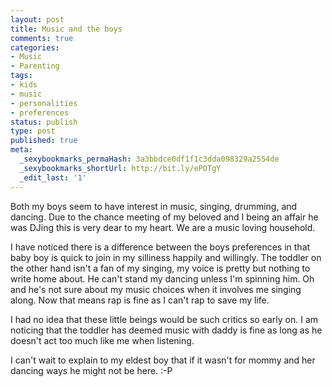 ```yaml
---
layout: post
title: Music and the boys
comments: true
categories:
- Music
- Parenting
tags:
- kids
- music
- personalities
- preferences
status: publish
type: post
published: true
meta:
  _sexybookmarks_permaHash: 3a3bbdce0df1f1c3dda098329a2554de
  _sexybookmarks_shortUrl: http://bit.ly/ePOTgY
  _edit_last: '1'
---
```

Both my boys seem to have interest in music, singing, drumming, and dancing.  Due to the chance meeting of my beloved and I being an affair he was DJing this is very dear to my heart.  We are a music loving household.

I have noticed there is a difference between the boys preferences in that baby boy is quick to join in my silliness happily and willingly.  The toddler on the other hand isn't a fan of my singing, my voice is pretty but nothing to write home about.  He can't stand my dancing unless I'm spinning him.  Oh and he's not sure about my music choices when it involves me singing along.  Now that means rap is fine as I can't rap to save my life.  

I had no idea that these little beings would be such critics so early on.  I am noticing that the toddler has deemed music with daddy is fine as long as he doesn't act too much like me when listening.  

I can't wait to explain to my eldest boy that if it wasn't for mommy and her dancing ways he might not be here. :-P

